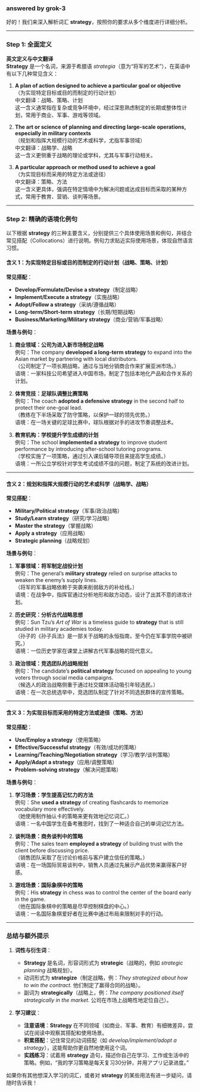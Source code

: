 ### answered by grok-3
好的！我们来深入解析词汇 **strategy**，按照你的要求从多个维度进行详细分析。

---

### Step 1: 全面定义

**英文定义与中文翻译**  
**Strategy** 是一个名词，来源于希腊语 *strategia*（意为“将军的艺术”），在英语中有以下几种常见含义：

1. **A plan of action designed to achieve a particular goal or objective**  
   （为实现特定目标或目的而制定的行动计划）  
   中文翻译：战略、策略、计划  
   这一含义通常指在复杂或竞争环境中，经过深思熟虑制定的长期或整体性计划，常用于商业、军事、游戏等领域。

2. **The art or science of planning and directing large-scale operations, especially in military contexts**  
   （规划和指挥大规模行动的艺术或科学，尤指军事领域）  
   中文翻译：战略学、战略  
   这一含义更侧重于战略的理论或学科，尤其与军事行动相关。

3. **A particular approach or method used to achieve a goal**  
   （为实现目标而采用的特定方法或途径）  
   中文翻译：策略、方法  
   这一含义更具体，强调在特定情境中为解决问题或达成目标而采取的某种方式，常用于教育、营销、谈判等场景。

---

### Step 2: 精确的语境化例句

以下根据 **strategy** 的三种主要含义，分别提供三个具体使用场景和例句，并结合常见搭配（Collocations）进行说明。例句力求贴近实际使用场景，体现自然语言习惯。

#### 含义 1：为实现特定目标或目的而制定的行动计划（战略、策略、计划）

**常见搭配**：  
- **Develop/Formulate/Devise a strategy**（制定战略）  
- **Implement/Execute a strategy**（实施战略）  
- **Adopt/Follow a strategy**（采纳/遵循战略）  
- **Long-term/Short-term strategy**（长期/短期战略）  
- **Business/Marketing/Military strategy**（商业/营销/军事战略）

**场景与例句**：

1. **商业领域：公司为进入新市场制定战略**  
   例句：The company **developed a long-term strategy** to expand into the Asian market by partnering with local distributors.  
   （公司制定了一项长期战略，通过与当地分销商合作来扩展亚洲市场。）  
   语境：一家科技公司希望进入中国市场，制定了包括本地化产品和合作关系的计划。

2. **体育竞技：足球队调整比赛策略**  
   例句：The coach **adopted a defensive strategy** in the second half to protect their one-goal lead.  
   （教练在下半场采取了防守策略，以保护一球的领先优势。）  
   语境：在一场关键的足球比赛中，球队根据对手的进攻节奏调整战术。

3. **教育机构：学校提升学生成绩的计划**  
   例句：The school **implemented a strategy** to improve student performance by introducing after-school tutoring programs.  
   （学校实施了一项策略，通过引入课后辅导项目来提高学生成绩。）  
   语境：一所公立学校针对学生考试成绩不佳的问题，制定了系统的改进计划。

---

#### 含义 2：规划和指挥大规模行动的艺术或科学（战略学、战略）

**常见搭配**：  
- **Military/Political strategy**（军事/政治战略）  
- **Study/Learn strategy**（研究/学习战略）  
- **Master the strategy**（掌握战略）  
- **Apply a strategy**（应用战略）  
- **Strategic planning**（战略规划）

**场景与例句**：

1. **军事领域：将军制定战役计划**  
   例句：The general’s **military strategy** relied on surprise attacks to weaken the enemy’s supply lines.  
   （将军的军事战略依赖于突袭来削弱敌方的补给线。）  
   语境：在战争中，指挥官通过分析地形和敌方动态，设计了出其不意的进攻计划。

2. **历史研究：分析古代战略思想**  
   例句：Sun Tzu’s *Art of War* is a timeless guide to **strategy** that is still studied in military academies today.  
   （孙子的《孙子兵法》是一部关于战略的永恒指南，至今仍在军事学院中被研究。）  
   语境：一位历史学家在课堂上讲解古代军事战略的现代意义。

3. **政治领域：竞选团队的战略规划**  
   例句：The candidate’s **political strategy** focused on appealing to young voters through social media campaigns.  
   （候选人的政治战略侧重于通过社交媒体活动吸引年轻选民。）  
   语境：在一次总统选举中，竞选团队制定了针对不同选民群体的宣传策略。

---

#### 含义 3：为实现目标而采用的特定方法或途径（策略、方法）

**常见搭配**：  
- **Use/Employ a strategy**（使用策略）  
- **Effective/Successful strategy**（有效/成功的策略）  
- **Learning/Teaching/Negotiation strategy**（学习/教学/谈判策略）  
- **Apply/Adapt a strategy**（应用/调整策略）  
- **Problem-solving strategy**（解决问题策略）

**场景与例句**：

1. **学习场景：学生提高记忆力的方法**  
   例句：She **used a strategy** of creating flashcards to memorize vocabulary more effectively.  
   （她使用制作抽认卡的策略来更有效地记忆词汇。）  
   语境：一名中国学生在备考雅思时，找到了一种适合自己的单词记忆方法。

2. **谈判场景：商务谈判中的策略**  
   例句：The sales team **employed a strategy** of building trust with the client before discussing price.  
   （销售团队采取了在讨论价格前与客户建立信任的策略。）  
   语境：在一场国际贸易谈判中，销售人员通过先展示产品优势来赢得客户好感。

3. **游戏场景：国际象棋中的策略**  
   例句：His **strategy** in chess was to control the center of the board early in the game.  
   （他在国际象棋中的策略是尽早控制棋盘的中心。）  
   语境：一名国际象棋爱好者在比赛中通过布局来限制对手的行动。

---

### 总结与额外提示

1. **词性与衍生词**：  
   - **Strategy** 是名词，形容词形式为 **strategic**（战略的，例如 *strategic planning* 战略规划）。  
   - 动词形式为 **strategize**（制定战略，例：*They strategized about how to win the contract.* 他们制定了赢得合同的战略）。  
   - 副词为 **strategically**（战略上，例：*The company positioned itself strategically in the market.* 公司在市场上战略性地定位自己）。

2. **学习建议**：  
   - **注意语境**：**Strategy** 在不同领域（如商业、军事、教育）有细微差异，尝试在阅读中观察其搭配和使用场景。  
   - **积累搭配**：记住常见的动词搭配（如 *develop/implement/adopt a strategy*），这能帮助你更自然地使用这个词。  
   - **实践练习**：试着用 **strategy** 造句，描述你自己在学习、工作或生活中的策略。例如，“我的学习策略是每天复习30分钟，并用アプリ记录进度。”

如果你有其他想深入学习的词汇，或者对 **strategy** 的某些用法有进一步疑问，请随时告诉我！